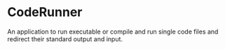 CodeRunner
==========

An application to run executable or compile and run single code files and redirect their standard output and input.

